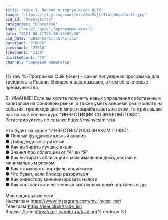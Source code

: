 ```yaml
---
title: "Урок 1. Почему я торгую через QUIK"
image: "https:\/\/i.ytimg.com\/vi\/Owz5VjtsTtw\/hqdefault.jpg"
vid_id: "Owz5VjtsTtw"
categories: "Education"
tags: ["квик","quik","программа квик"]
date: "2021-06-21T23:18:35+03:00"
vid_date: "2019-02-11T16:45:37Z"
duration: "PT6M3S"
viewcount: "23018"
likeCount: "1120"
dislikeCount: "25"
channel: "Биржевой Навигатор"
---
```

{% raw %}Программа Quik (Квик) - самая популярная программа для трейдинга в России. В видео я рассказываю, в чём её ключевые преимущества.<br />.<br />ВНИМАНИЕ! Если вы хотите получить навык управления собственным капиталом на фондовом рынке, а также уметь вовремя реагировать на события, происходящие в мире и зарабатывать на этом, то приглашаю вас на мой полный курс &quot;ИНВЕСТИЦИИ СО ЗНАКОМ ПЛЮС&quot;. Регистрируйтесь по ссылке <a rel="nofollow" target="blank" href="https://myinvestmir.ru/">https://myinvestmir.ru/</a><br />.<br />Что будет на курсе &quot;ИНВЕСТИЦИИ СО ЗНАКОМ ПЛЮС&quot;:<br />● Полный фундаментальный анализ<br />● Дивидендные стратегии<br />● Как выбирать лучшие акции<br />● Знания про облигации от &quot;А&quot; до &quot;Я&quot;<br />● Как выбирать облигации с максимальной доходностью и минимальным риском<br />● Как страховать портфель опционами<br />● Что будет, если брокер разориться<br />● Как инвестору минимизировать налоги<br />● Как составить качественный высокодоходный портфель и др.<br />.<br />Мои социальные сети:<br />Инстаграм <a rel="nofollow" target="blank" href="https://www.instagram.com/my_invest_mir/">https://www.instagram.com/my_invest_mir/</a><br />Телеграм <a rel="nofollow" target="blank" href="https://tele.click/trade_list">https://tele.click/trade_list</a><br />Яндекс Дзен <a rel="nofollow" target="blank" href="https://zen.yandex.ru/trading">https://zen.yandex.ru/trading</a>{% endraw %}
